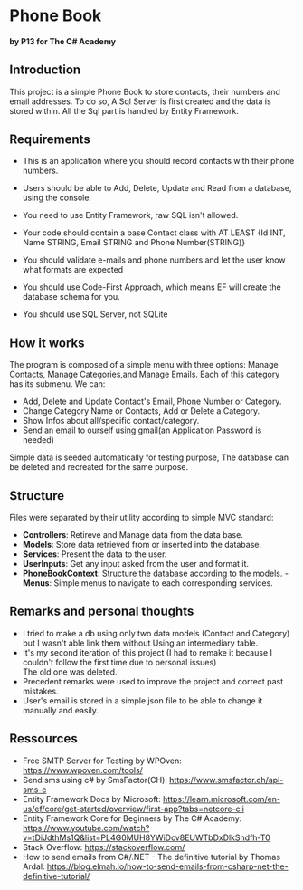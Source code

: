 # Phone Book
#### by P13 for The C# Academy
## Introduction
This project is a simple Phone Book to store contacts, their numbers and email addresses.
To do so, A Sql Server is first created and the data is stored within.
All the Sql part is handled by Entity Framework.

## Requirements
- This is an application where you should record contacts with their phone numbers.

- Users should be able to Add, Delete, Update and Read from a database, using the console.

- You need to use Entity Framework, raw SQL isn't allowed.

- Your code should contain a base Contact class with AT LEAST {Id INT, Name STRING, Email STRING and Phone Number(STRING)}

- You should validate e-mails and phone numbers and let the user know what formats are expected

- You should use Code-First Approach, which means EF will create the database schema for you.

- You should use SQL Server, not SQLite

## How it works
The program is composed of a simple menu with three options: Manage Contacts, Manage Categories,and Manage Emails.
Each of this category has its submenu.
We can:

- Add, Delete and Update Contact's Email, Phone Number or Category.
- Change Category Name or Contacts, Add or Delete a Category.
- Show Infos about all/specific contact/category.
- Send an email to ourself using gmail(an Application Password is needed)

Simple data is seeded automatically for testing purpose, The database can be deleted and recreated for the same purpose.

## Structure
Files were separated by their utility according to simple MVC standard:

- __Controllers__:
    Retireve and Manage data from the data base.
- __Models__:
    Store data retrieved from or inserted into the database.
- __Services__:
    Present the data to the user.
- __UserInputs__:
    Get any input asked from the user and format it.
- __PhoneBookContext__:
    Structure the database according to the models.
-__Menus__:
    Simple menus to navigate to each corresponding services.

## Remarks and personal thoughts
- I tried to make a db using only two data models (Contact and Category) but I wasn't able link them without Using an intermediary table.
- It's my second iteration of this project (I had to remake it because I couldn't follow the first time due to personal issues)<br>
    The old one was deleted.
- Precedent remarks were used to improve the project and correct past mistakes.
- User's email is stored in a simple json file to be able to change it manually and easily.

## Ressources
- Free SMTP Server for Testing by WPOven: https://www.wpoven.com/tools/
- Send sms using c# by SmsFactor(CH): https://www.smsfactor.ch/api-sms-c
- Entity Framework Docs by Microsoft: https://learn.microsoft.com/en-us/ef/core/get-started/overview/first-app?tabs=netcore-cli
- Entity Framework Core for Beginners by The C# Academy: https://www.youtube.com/watch?v=tDiJdthMs1Q&list=PL4G0MUH8YWiDcv8EUWTbDxDlkSndfh-T0
- Stack Overflow: https://stackoverflow.com/
- How to send emails from C#/.NET - The definitive tutorial by Thomas Ardal: https://blog.elmah.io/how-to-send-emails-from-csharp-net-the-definitive-tutorial/